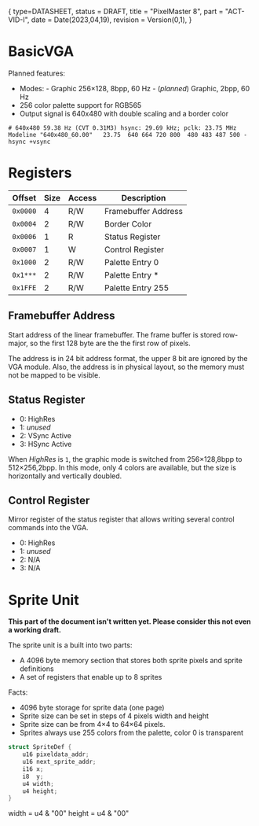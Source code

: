 {
	type=DATASHEET,
	status = DRAFT,
	title = "PixelMaster 8",
	part = "ACT-VID-I",
	date = Date(2023,04,19),
	revision = Version(0,1),
}

# BasicVGA

Planned features:

- Modes: - Graphic 256×128, 8bpp, 60 Hz - (_planned_) Graphic, 2bpp, 60 Hz
- 256 color palette support for RGB565
- Output signal is 640x480 with double scaling and a border color

```
# 640x480 59.38 Hz (CVT 0.31M3) hsync: 29.69 kHz; pclk: 23.75 MHz
Modeline "640x480_60.00"   23.75  640 664 720 800  480 483 487 500 -hsync +vsync
```

# Registers

| Offset   | Size | Access | Description         |
| -------- | ---- | ------ | ------------------- |
| `0x0000` | 4    | R/W    | Framebuffer Address |
| `0x0004` | 2    | R/W    | Border Color        |
| `0x0006` | 1    | R      | Status Register     |
| `0x0007` | 1    | W      | Control Register    |
| `0x1000` | 2    | R/W    | Palette Entry 0     |
| `0x1***` | 2    | R/W    | Palette Entry \*    |
| `0x1FFE` | 2    | R/W    | Palette Entry 255   |

## Framebuffer Address

Start address of the linear framebuffer. The frame buffer
is stored row-major, so the first 128 byte are the the first
row of pixels.

The address is in 24 bit address format, the upper 8 bit are
ignored by the VGA module. Also, the address is in physical
layout, so the memory must not be mapped to be visible.

## Status Register

- 0: HighRes
- 1: _unused_
- 2: VSync Active
- 3: HSync Active

When _HighRes_ is `1`, the graphic mode is switched from 256×128,8bpp to 512×256,2bpp. In this mode, only 4 colors are available, but the size is horizontally and vertically doubled.

## Control Register

Mirror register of the status register that allows writing several control commands into the VGA.

- 0: HighRes
- 1: _unused_
- 2: N/A
- 3: N/A

# Sprite Unit

**This part of the document isn't written yet. Please consider this not even a working draft.**

The sprite unit is a built into two parts:

- A 4096 byte memory section that stores both sprite pixels and sprite definitions
- A set of registers that enable up to 8 sprites

Facts:

- 4096 byte storage for sprite data (one page)
- Sprite size can be set in steps of 4 pixels width and height
- Sprite size can be from 4×4 to 64×64 pixels.
- Sprites always use 255 colors from the palette, color 0 is transparent

```c
struct SpriteDef {
	u16 pixeldata_addr;
	u16 next_sprite_addr;
	i16 x;
	i8  y;
	u4 width;
	u4 height;
}
```

width = u4 & "00"
height = u4 & "00"
